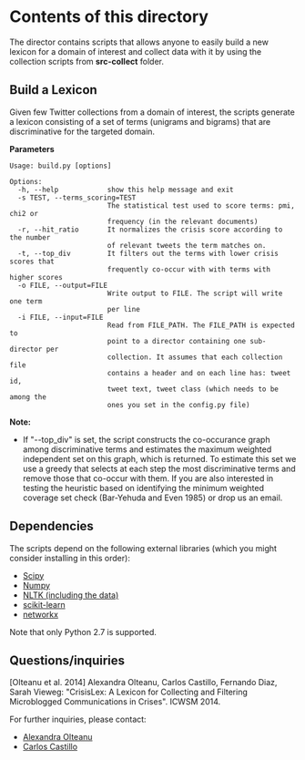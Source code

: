 
Contents of this directory
==========================
The director contains scripts that allows anyone to easily build a new lexicon for a domain of interest and collect data with it by using the collection scripts from **src-collect** folder. 

Build a Lexicon
------------------------
Given few Twitter collections from a domain of interest, the scripts generate a lexicon consisting of a set of terms (unigrams and bigrams) that are discriminative for the targeted domain. 

**Parameters**

```
Usage: build.py [options]

Options:
  -h, --help            show this help message and exit
  -s TEST, --terms_scoring=TEST
                        The statistical test used to score terms: pmi, chi2 or
                        frequency (in the relevant documents)
  -r, --hit_ratio       It normalizes the crisis score according to the number
                        of relevant tweets the term matches on.
  -t, --top_div         It filters out the terms with lower crisis scores that
                        frequently co-occur with with terms with higher scores
  -o FILE, --output=FILE
                        Write output to FILE. The script will write one term
                        per line
  -i FILE, --input=FILE
                        Read from FILE_PATH. The FILE_PATH is expected to
                        point to a director containing one sub-director per
                        collection. It assumes that each collection file
                        contains a header and on each line has: tweet id,
                        tweet text, tweet class (which needs to be among the
                        ones you set in the config.py file)

```

**Note:**
* If "--top_div" is set, the script constructs the co-occurance graph among discriminative terms and estimates the maximum weighted independent set on this graph, which is returned. To estimate this set we use a greedy that selects at each step the most discriminative terms and remove those that co-occur with them. If you are also interested in testing the heuristic based on identifying the minimum weighted coverage set check (Bar-Yehuda and Even 1985) or drop us an email. 

Dependencies
------------
The scripts depend on the following external libraries (which you might consider installing in this order):
* [Scipy](http://www.scipy.org)
* [Numpy](http://www.numpy.org)
* [NLTK (including the data)](http://www.nltk.org)
* [scikit-learn](http://scikit-learn.org)
* [networkx](http://networkx.github.io)

Note that only Python 2.7 is supported.

Questions/inquiries
-------------------

[Olteanu et al. 2014]
Alexandra Olteanu, Carlos Castillo, Fernando Diaz, Sarah Vieweg:
"CrisisLex: A Lexicon for Collecting and Filtering Microblogged
Communications in Crises". ICWSM 2014.

For further inquiries, please contact:
 * [Alexandra Olteanu](mailto:alexandra.olteanu@epfl.ch)
 * [Carlos Castillo](mailto:chato@acm.org)
